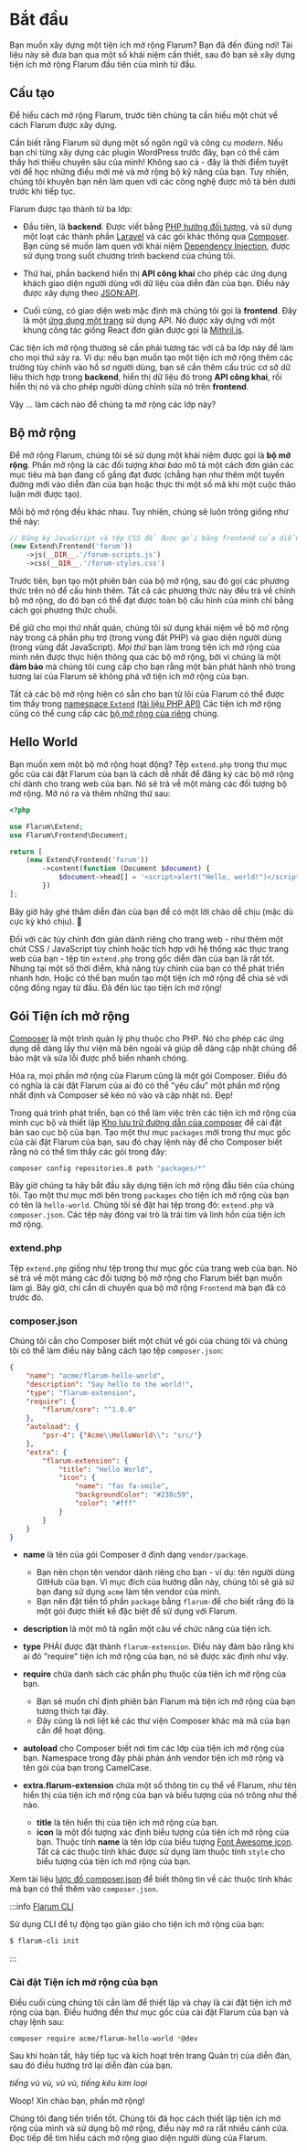 # Bắt đầu

Bạn muốn xây dựng một tiện ích mở rộng Flarum? Bạn đã đến đúng nơi! Tài liệu này sẽ đưa bạn qua một số khái niệm cần thiết, sau đó bạn sẽ xây dựng tiện ích mở rộng Flarum đầu tiên của mình từ đầu.

## Cấu tạo

Để hiểu cách mở rộng Flarum, trước tiên chúng ta cần hiểu một chút về cách Flarum được xây dựng.

Cần biết rằng Flarum sử dụng một số ngôn ngữ và công cụ _modern_. Nếu bạn chỉ từng xây dựng các plugin WordPress trước đây, bạn có thể cảm thấy hơi thiếu chuyên sâu của mình! Không sao cả - đây là thời điểm tuyệt vời để học những điều mới mẻ và mở rộng bộ kỹ năng của bạn. Tuy nhiên, chúng tôi khuyên bạn nên làm quen với các công nghệ được mô tả bên dưới trước khi tiếp tục.

Flarum được tạo thành từ ba lớp:

* Đầu tiên, là **backend**. Được viết bằng [PHP hướng đối tượng](https://laracasts.com/series/object-oriented-bootcamp-in-php), và sử dụng một loạt các thành phần [Laravel](https://laravel.com/) và các gói khác thông qua [Composer](https://getcomposer.org/). Bạn cũng sẽ muốn làm quen với khái niệm [Dependency Injection](https://laravel.com/docs/8.x/container), được sử dụng trong suốt chương trình backend của chúng tôi.

* Thứ hai, phần backend hiển thị **API công khai** cho phép các ứng dụng khách giao diện người dùng với dữ liệu của diễn đàn của bạn. Điều này được xây dựng theo [JSON:API](https://jsonapi.org/).

* Cuối cùng, có giao diện web mặc định mà chúng tôi gọi là **frontend**. Đây là một [ứng dụng một trang](https://en.wikipedia.org/wiki/Single-page_application) sử dụng API. Nó được xây dựng với một khung công tác giống React đơn giản được gọi là [Mithril.js](https://mithril.js.org).

Các tiện ích mở rộng thường sẽ cần phải tương tác với cả ba lớp này để làm cho mọi thứ xảy ra. Ví dụ: nếu bạn muốn tạo một tiện ích mở rộng thêm các trường tùy chỉnh vào hồ sơ người dùng, bạn sẽ cần thêm cấu trúc cơ sở dữ liệu thích hợp trong **backend**, hiển thị dữ liệu đó trong **API công khai**, rồi hiển thị nó và cho phép người dùng chỉnh sửa nó trên **frontend**.

Vậy ... làm cách nào để chúng ta mở rộng các lớp này?

## Bộ mở rộng

Để mở rộng Flarum, chúng tôi sẽ sử dụng một khái niệm được gọi là **bộ mở rộng**. Phần mở rộng là các đối tượng *khai báo* mô tả một cách đơn giản các mục tiêu mà bạn đang cố gắng đạt được (chẳng hạn như thêm một tuyến đường mới vào diễn đàn của bạn hoặc thực thi một số mã khi một cuộc thảo luận mới được tạo).

Mỗi bộ mở rộng đều khác nhau. Tuy nhiên, chúng sẽ luôn trông giống như thế này:

```php
// Đăng ký JavaScript và tệp CSS để được gửi bằng frontend của diễn đàn
(new Extend\Frontend('forum'))
    ->js(__DIR__.'/forum-scripts.js')
    ->css(__DIR__.'/forum-styles.css')
```

Trước tiên, bạn tạo một phiên bản của bộ mở rộng, sau đó gọi các phương thức trên nó để cấu hình thêm. Tất cả các phương thức này đều trả về chính bộ mở rộng, do đó bạn có thể đạt được toàn bộ cấu hình của mình chỉ bằng cách gọi phương thức chuỗi.

Để giữ cho mọi thứ nhất quán, chúng tôi sử dụng khái niệm về bộ mở rộng này trong cả phần phụ trợ (trong vùng đất PHP) và giao diện người dùng (trong vùng đất JavaScript). _Mọi thứ_ bạn làm trong tiện ích mở rộng của mình nên được thực hiện thông qua các bộ mở rộng, bởi vì chúng là một **đảm bảo** mà chúng tôi cung cấp cho bạn rằng một bản phát hành nhỏ trong tương lai của Flarum sẽ không phá vỡ tiện ích mở rộng của bạn.

Tất cả các bộ mở rộng hiện có sẵn cho bạn từ lõi của Flarum có thể được tìm thấy trong [namespace `Extend`](https://github.com/flarum/core/blob/master/src/Extend) [(tài liệu PHP API)](https://api.docs.flarum.org/php/master/flarum/extend) Các tiện ích mở rộng cũng có thể cung cấp các [bộ mở rộng của riêng](extensibility.md#custom-extenders) chúng.

## Hello World

Bạn muốn xem một bộ mở rộng hoạt động? Tệp `extend.php` trong thư mục gốc của cài đặt Flarum của bạn là cách dễ nhất để đăng ký các bộ mở rộng chỉ dành cho trang web của bạn. Nó sẽ trả về một mảng các đối tượng bộ mở rộng. Mở nó ra và thêm những thứ sau:

```php
<?php

use Flarum\Extend;
use Flarum\Frontend\Document;

return [
    (new Extend\Frontend('forum'))
        ->content(function (Document $document) {
            $document->head[] = '<script>alert("Hello, world!")</script>';
        })
];
```

Bây giờ hãy ghé thăm diễn đàn của bạn để có một lời chào dễ chịu (mặc dù cực kỳ khó chịu). 👋

Đối với các tùy chỉnh đơn giản dành riêng cho trang web - như thêm một chút CSS / JavaScript tùy chỉnh hoặc tích hợp với hệ thống xác thực trang web của bạn - tệp tin `extend.php` trong gốc diễn đàn của bạn là rất tốt. Nhưng tại một số thời điểm, khả năng tùy chỉnh của bạn có thể phát triển nhanh hơn. Hoặc có thể bạn muốn tạo một tiện ích mở rộng để chia sẻ với cộng đồng ngay từ đầu. Đã đến lúc tạo tiện ích mở rộng!

## Gói Tiện ích mở rộng

[Composer](https://getcomposer.org) là một trình quản lý phụ thuộc cho PHP. Nó cho phép các ứng dụng dễ dàng lấy thư viện mã bên ngoài và giúp dễ dàng cập nhật chúng để bảo mật và sửa lỗi được phổ biến nhanh chóng.

Hóa ra, mọi phần mở rộng của Flarum cũng là một gói Composer. Điều đó có nghĩa là cài đặt Flarum của ai đó có thể "yêu cầu" một phần mở rộng nhất định và Composer sẽ kéo nó vào và cập nhật nó. Đẹp!

Trong quá trình phát triển, bạn có thể làm việc trên các tiện ích mở rộng của mình cục bộ và thiết lập [Kho lưu trữ đường dẫn của composer](https://getcomposer.org/doc/05-repositories.md#path) để cài đặt bản sao cục bộ của bạn. Tạo một thư mục `packages` mới trong thư mục gốc của cài đặt Flarum của bạn, sau đó chạy lệnh này để cho Composer biết rằng nó có thể tìm thấy các gói trong đây:

```bash
composer config repositories.0 path "packages/*"
```

Bây giờ chúng ta hãy bắt đầu xây dựng tiện ích mở rộng đầu tiên của chúng tôi. Tạo một thư mục mới bên trong `packages` cho tiện ích mở rộng của bạn có tên là `hello-world`. Chúng tôi sẽ đặt hai tệp trong đó: `extend.php` và `composer.json`. Các tệp này đóng vai trò là trái tim và linh hồn của tiện ích mở rộng.

### extend.php

Tệp `extend.php` giống như tệp trong thư mục gốc của trang web của bạn. Nó sẽ trả về một mảng các đối tượng bộ mở rộng cho Flarum biết bạn muốn làm gì. Bây giờ, chỉ cần di chuyển qua bộ mở rộng `Frontend` mà bạn đã có trước đó.

### composer.json

Chúng tôi cần cho Composer biết một chút về gói của chúng tôi và chúng tôi có thể làm điều này bằng cách tạo tệp `composer.json`:

```json
{
    "name": "acme/flarum-hello-world",
    "description": "Say hello to the world!",
    "type": "flarum-extension",
    "require": {
        "flarum/core": "^1.0.0"
    },
    "autoload": {
        "psr-4": {"Acme\\HelloWorld\\": "src/"}
    },
    "extra": {
        "flarum-extension": {
            "title": "Hello World",
            "icon": {
                "name": "fas fa-smile",
                "backgroundColor": "#238c59",
                "color": "#fff"
            }
        }
    }
}
```

* **name** là tên của gói Composer ở định dạng `vendor/package`.
  * Bạn nên chọn tên vendor dành riêng cho bạn - ví dụ: tên người dùng GitHub của bạn. Vì mục đích của hướng dẫn này, chúng tôi sẽ giả sử bạn đang sử dụng `acme` làm tên vendor của mình.
  * Bạn nên đặt tiền tố phần `package` bằng `flarum-`để cho biết rằng đó là một gói được thiết kế đặc biệt để sử dụng với Flarum.

* **description** là một mô tả ngắn một câu về chức năng của tiện ích.

* **type** PHẢI được đặt thành `flarum-extension`. Điều này đảm bảo rằng khi ai đó "require" tiện ích mở rộng của bạn, nó sẽ được xác định như vậy.

* **require** chứa danh sách các phần phụ thuộc của tiện ích mở rộng của bạn.
  * Bạn sẽ muốn chỉ định phiên bản Flarum mà tiện ích mở rộng của bạn tương thích tại đây.
  * Đây cũng là nơi liệt kê các thư viện Composer khác mà mã của bạn cần để hoạt động.

* **autoload** cho Composer biết nơi tìm các lớp của tiện ích mở rộng của bạn. Namespace trong đây phải phản ánh vendor tiện ích mở rộng và tên gói của bạn trong CamelCase.

* **extra.flarum-extension** chứa một số thông tin cụ thể về Flarum, như tên hiển thị của tiện ích mở rộng của bạn và biểu tượng của nó trông như thế nào.
  * **title** là tên hiển thị của tiện ích mở rộng của bạn.
  * **icon** là một đối tượng xác định biểu tượng của tiện ích mở rộng của bạn. Thuộc tính **name** là tên lớp của biểu tượng [Font Awesome icon](https://fontawesome.com/icons). Tất cả các thuộc tính khác được sử dụng làm thuộc tính `style` cho biểu tượng của tiện ích mở rộng của bạn.

Xem tài liệu [lược đồ composer.json](https://getcomposer.org/doc/04-schema.md) để biết thông tin về các thuộc tính khác mà bạn có thể thêm vào `composer.json`.

:::info [Flarum CLI](https://github.com/flarum/cli)

Sử dụng CLI để tự động tạo giàn giáo cho tiện ích mở rộng của bạn:
```bash
$ flarum-cli init
```

:::

### Cài đặt Tiện ích mở rộng của bạn

Điều cuối cùng chúng tôi cần làm để thiết lập và chạy là cài đặt tiện ích mở rộng của bạn. Điều hướng đến thư mục gốc của cài đặt Flarum của bạn và chạy lệnh sau:

```bash
composer require acme/flarum-hello-world *@dev
```

Sau khi hoàn tất, hãy tiếp tục và kích hoạt trên trang Quản trị của diễn đàn, sau đó điều hướng trở lại diễn đàn của bạn.

*tiếng vù vù, vù vù, tiếng kêu kim loại*

Woop! Xin chào bạn, phần mở rộng!

Chúng tôi đang tiến triển tốt. Chúng tôi đã học cách thiết lập tiện ích mở rộng của mình và sử dụng bộ mở rộng, điều này mở ra rất nhiều cánh cửa. Đọc tiếp để tìm hiểu cách mở rộng giao diện người dùng của Flarum.
